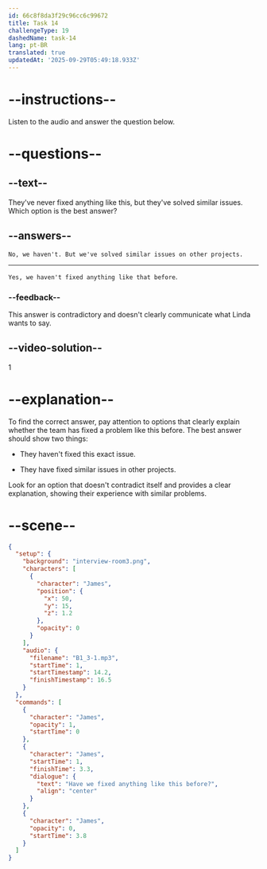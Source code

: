 ```yaml
---
id: 66c8f8da3f29c96cc6c99672
title: Task 14
challengeType: 19
dashedName: task-14
lang: pt-BR
translated: true
updatedAt: '2025-09-29T05:49:18.933Z'
---
```

<!-- (Audio) James: Have we fixed anything like this before? -->

<!--SPEAKING-->

# --instructions--

Listen to the audio and answer the question below.

# --questions--

## --text--

They've never fixed anything like this, but they've solved similar issues. Which option is the best answer?

## --answers--

`No, we haven't. But we've solved similar issues on other projects.`

---

`Yes, we haven't fixed anything like that before`.

### --feedback--

This answer is contradictory and doesn't clearly communicate what Linda wants to say.
  
## --video-solution--

1

# --explanation--

To find the correct answer, pay attention to options that clearly explain whether the team has fixed a problem like this before. The best answer should show two things: 

- They haven't fixed this exact issue.

- They have fixed similar issues in other projects.

Look for an option that doesn't contradict itself and provides a clear explanation, showing their experience with similar problems. 

# --scene--

```json
{
  "setup": {
    "background": "interview-room3.png",
    "characters": [
      {
        "character": "James",
        "position": {
          "x": 50,
          "y": 15,
          "z": 1.2
        },
        "opacity": 0
      }
    ],
    "audio": {
      "filename": "B1_3-1.mp3",
      "startTime": 1,
      "startTimestamp": 14.2,
      "finishTimestamp": 16.5
    }
  },
  "commands": [
    {
      "character": "James",
      "opacity": 1,
      "startTime": 0
    },
    {
      "character": "James",
      "startTime": 1,
      "finishTime": 3.3,
      "dialogue": {
        "text": "Have we fixed anything like this before?",
        "align": "center"
      }
    },
    {
      "character": "James",
      "opacity": 0,
      "startTime": 3.8
    }
  ]
}
```
